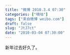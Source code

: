 ```yaml
---
title: "微博 2010.3.4 07:30"
categories: ["嘀咕"]
tags: ["来自微博 weibo.com"]
draft: false
slug: "JtJ7ct"
date: "2010-03-04 07:30:00"
---
```


<p>新年过去好久了。 ​​​​</p>

